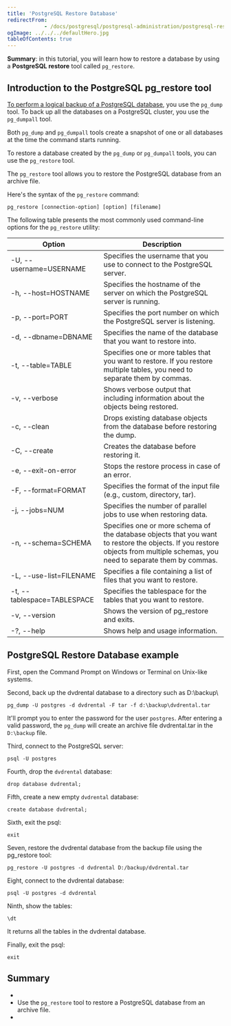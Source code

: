 ```yaml
---
title: 'PostgreSQL Restore Database'
redirectFrom: 
            - /docs/postgresql/postgresql-administration/postgresql-restore-database/
ogImage: ../../../defaultHero.jpg
tableOfContents: true
---
```



**Summary**: in this tutorial, you will learn how to restore a database by using a **PostgreSQL restore** tool called `pg_restore`.





## Introduction to the PostgreSQL pg_restore tool





[To perform a logical backup of a PostgreSQL database](https://www.postgresqltutorial.com/postgresql-administration/postgresql-backup-database/), you use the `pg_dump` tool. To back up all the databases on a PostgreSQL cluster, you use the `pg_dumpall` tool.





Both `pg_dump` and `pg_dumpall` tools create a snapshot of one or all databases at the time the command starts running.





To restore a database created by the `pg_dump` or `pg_dumpall` tools, you can use the `pg_restore` tool.





The `pg_restore` tool allows you to restore the PostgreSQL database from an archive file.





Here's the syntax of the `pg_restore` command:





```
pg_restore [connection-option] [option] [filename]
```





The following table presents the most commonly used command-line options for the `pg_restore` utility:





| Option                      | Description                                                                                                                                                                   |
| --------------------------- | ----------------------------------------------------------------------------------------------------------------------------------------------------------------------------- |
| -U, --username=USERNAME     | Specifies the username that you use to connect to the PostgreSQL server.                                                                                                      |
| -h, --host=HOSTNAME         | Specifies the hostname of the server on which the PostgreSQL server is running.                                                                                               |
| -p, --port=PORT             | Specifies the port number on which the PostgreSQL server is listening.                                                                                                        |
| -d, --dbname=DBNAME         | Specifies the name of the database that you want to restore into.                                                                                                             |
| -t, --table=TABLE           | Specifies one or more tables that you want to restore. If you restore multiple tables, you need to separate them by commas.                                                   |
| -v, --verbose               | Shows verbose output that including information about the objects being restored.                                                                                             |
| -c, --clean                 | Drops existing database objects from the database before restoring the dump.                                                                                                  |
| -C, --create                | Creates the database before restoring it.                                                                                                                                     |
| -e, --exit-on-error         | Stops the restore process in case of an error.                                                                                                                                |
| -F, --format=FORMAT         | Specifies the format of the input file (e.g., custom, directory, tar).                                                                                                        |
| -j, --jobs=NUM              | Specifies the number of parallel jobs to use when restoring data.                                                                                                             |
| -n, --schema=SCHEMA         | Specifies one or more schema of the database objects that you want to restore the objects. If you restore objects from multiple schemas, you need to separate them by commas. |
| -L, --use-list=FILENAME     | Specifies a file containing a list of files that you want to restore.                                                                                                         |
| -t, --tablespace=TABLESPACE | Specifies the tablespace for the tables that you want to restore.                                                                                                             |
| -v, --version               | Shows the version of pg_restore and exits.                                                                                                                                    |
| -?, --help                  | Shows help and usage information.                                                                                                                                             |





## PostgreSQL Restore Database example





First, open the Command Prompt on Windows or Terminal on Unix-like systems.





Second, back up the dvdrental database to a directory such as D:\\backup\\





```
pg_dump -U postgres -d dvdrental -F tar -f d:\backup\dvdrental.tar
```





It'll prompt you to enter the password for the user `postgres`. After entering a valid password, the `pg_dump` will create an archive file dvdrental.tar in the `D:\backup` file.





Third, connect to the PostgreSQL server:





```
psql -U postgres
```





Fourth, drop the `dvdrental` database:





```
drop database dvdrental;
```





Fifth, create a new empty `dvdrental` database:





```
create database dvdrental;
```





Sixth, exit the psql:





```
exit
```





Seven, restore the dvdrental database from the backup file using the pg_restore tool:





```
pg_restore -U postgres -d dvdrental D:/backup/dvdrental.tar
```





Eight, connect to the dvdrental database:





```
psql -U postgres -d dvdrental
```





Ninth, show the tables:





```
\dt
```





It returns all the tables in the dvdrental database.





Finally, exit the psql:





```
exit
```





## Summary





- 
- Use the `pg_restore` tool to restore a PostgreSQL database from an archive file.
- 



